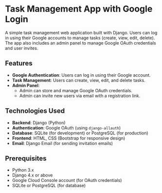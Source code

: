 # Task Management App with Google Login

A simple task management web application built with Django. Users can log in using their Google accounts to manage tasks (create, view, edit, delete). The app also includes an admin panel to manage Google OAuth credentials and user invites.

## Features

- **Google Authentication**: Users can log in using their Google account.
- **Task Management**: Users can create, view, edit, and delete tasks.
- **Admin Panel**:
  - Admin can store and manage Google OAuth credentials.
  - Admin can invite new users via email with a registration link.
  
## Technologies Used

- **Backend**: Django (Python)
- **Authentication**: Google OAuth (using `django-allauth`)
- **Database**: SQLite (for development) or PostgreSQL (for production)
- **Frontend**: HTML, CSS (Bootstrap for responsive design)
- **Email**: Django Email (for sending invitation emails)

## Prerequisites

- Python 3.x
- Django 4.x or above
- Google Cloud Console account (for OAuth credentials)
- SQLite or PostgreSQL (for database)


